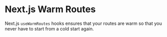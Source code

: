# Next.js Warm Routes

Next.js `useWarmRoutes` hooks ensures that your routes are warm so that you never have to start from a cold start again.
